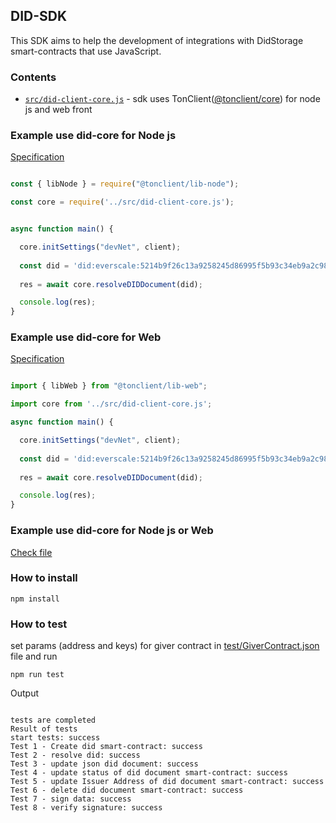 ## DID-SDK

This SDK aims to help the development of integrations with DidStorage smart-contracts that use JavaScript.

### Contents

- [`src/did-client-core.js`](./src/did-client-core.js) - sdk uses TonClient(<a href="https://github.com/tonlabs/ton-client-js">@tonclient/core</a>) for node js and web front

### Example use did-core for Node js

[Specification](./docs/spec-did-core.md)

```javascript

const { libNode } = require("@tonclient/lib-node");

const core = require('../src/did-client-core.js');


async function main() {

  core.initSettings("devNet", client);
  
  const did = 'did:everscale:5214b9f26c13a9258245d86995f5b93c34eb9a2c982420cda871919f454ca194';
  
  res = await core.resolveDIDDocument(did);

  console.log(res);
}
```

### Example use did-core for Web

[Specification](./docs/spec-did-core.md)

```javascript

import { libWeb } from "@tonclient/lib-web";

import core from '../src/did-client-core.js';

async function main() {

  core.initSettings("devNet", client);
  
  const did = 'did:everscale:5214b9f26c13a9258245d86995f5b93c34eb9a2c982420cda871919f454ca194';
  
  res = await core.resolveDIDDocument(did);

  console.log(res);
}
```

### Example use did-core for Node js or Web
[Check file](./test/run.js)


### How to install

```shell
npm install
```

### How to test

set params (address and keys) for giver contract in [test/GiverContract.json](./test/GiverContract.json) file and run

```shell
npm run test
```

Output
```

tests are completed
Result of tests
start tests: success
Test 1 - Create did smart-contract: success
Test 2 - resolve did: success
Test 3 - update json did document: success
Test 4 - update status of did document smart-contract: success
Test 5 - update Issuer Address of did document smart-contract: success
Test 6 - delete did document smart-contract: success
Test 7 - sign data: success
Test 8 - verify signature: success

```
